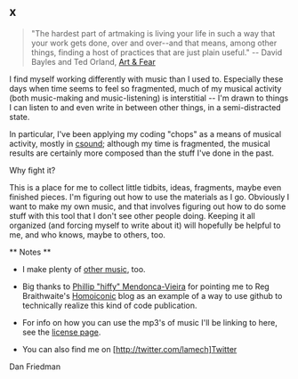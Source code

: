 x
---

> "The hardest part of artmaking is living your life in such a way that your
> work gets done, over and over--and that means, among other things, finding a
> host of practices that are just plain useful."
>   -- David Bayles and Ted Orland, [Art & Fear](http://www.amazon.com/Art-Fear-Observations-Rewards-Artmaking/dp/0961454733)

I find myself working differently with music than I used to. Especially these
days when time seems to feel so fragmented, much of my musical activity (both
music-making and music-listening) is interstitial -- I'm drawn to things I can
listen to and even write in between other things, in a semi-distracted state.

In particular, I've been applying my coding "chops" as a means of musical
activity, mostly in [csound](http://csounds.com); although my time is
fragmented, the musical results are certainly more composed than the stuff I've
done in the past.

Why fight it?

This is a place for me to collect little tidbits, ideas, fragments, maybe even
finished pieces. I'm figuring out how to use the materials as I go. Obviously I
want to make my own music, and that involves figuring out how to do some stuff
with this tool that I don't see other people doing. Keeping it all organized
(and forcing myself to write about it) will hopefully be helpful to me, and
who knows, maybe to others, too.

** Notes **

- I make plenty of [other music](http://boywithmachine.net/music), too.

- Big thanks to [Phillip "hiffy" Mendonca-Vieira](http://github.com/phillmv)
  for pointing me to Reg Braithwaite's
[Homoiconic](http://github.com/raganwald/homoiconic/) blog as an example of a
way to use github to technically realize this kind of code publication.

- For info on how you can use the mp3's of music I'll be linking to here, see the [license page](http://boywithmachine.net/music/license.html).

- You can also find me on [http://twitter.com/lamech]Twitter


Dan Friedman
